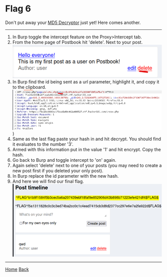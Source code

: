 # Flag 6
Don't put away your [MD5 Decryptor](https://md5decrypt.net/en/) just yet! Here comes another. 

---

1. In Burp toggle the intercept feature on the Proxy>Intercept tab. 
2. From the home page of Postbook hit 'delete'. Next to your post. 
![Step2](./static/6_1.png)
3. In Burp find the id being sent as a url parameter, highlight it, and copy it to the clipboard. 
![Step3](./static/6_2.png))
4. Same as the last flag paste your hash in and hit decrypt. You should find it evaluates to the number '3'. 
5. Armed with this information put in the value '1' and hit encrypt. Copy the hash.
6. Go back to Burp and toggle intercept to 'on' again. 
7. Again select 'delete' next to one of your posts (you may need to create a new post first if you deleted your only post).
8. In Burp replace the id parameter with the new hash. 
9. And here we will find our final flag. 
![Flag](./static/6_3.png)

---
[Home](./Start.MD) [Back](./Flag5.md)
